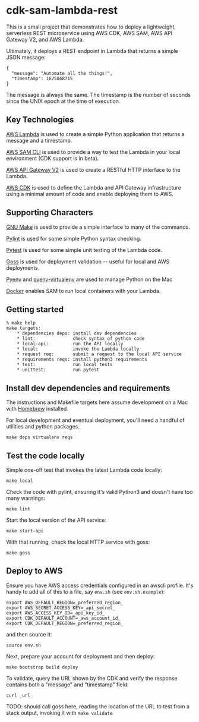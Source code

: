 # cdk-sam-lambda-rest

This is a small project that demonstrates how to deploy a lightweight,
serverless REST microservice using AWS CDK, AWS SAM, AWS API Gateway V2,
and AWS Lambda.

Ultimately, it deploys a REST endpoint in Lambda that returns a simple
JSON message:

    {
      "message": "Automate all the things!",
      "timestamp": 1625868715
    }

The message is always the same. The timestamp is the number of seconds
since the UNIX epoch at the time of execution.


## Key Technologies

[AWS Lambda](https://docs.aws.amazon.com/lambda/latest/dg/python-handler.html)
is used to create a simple Python application that returns a message and a timestamp.

[AWS SAM CLI](https://docs.aws.amazon.com/serverless-application-model/latest/developerguide/serverless-cdk-getting-started.html)
is used to provide a way to test the Lambda in your local environment (CDK support is in beta).

[AWS API Gateway V2](https://docs.aws.amazon.com/apigateway/latest/developerguide/http-api-develop-integrations-lambda.html)
is used to create a RESTful HTTP interface to the Lambda.

[AWS CDK](https://aws.amazon.com/blogs/compute/better-together-aws-sam-and-aws-cdk/)
is used to define the Lambda and API Gateway infrastructure using
a minimal amount of code and enable deploying them to AWS.


## Supporting Characters

[GNU Make](https://www.gnu.org/software/make/manual/) is used to provide a simple interface to many of the commands.

[Pylint](https://pylint.org/) is used for some simple Python syntax checking.

[Pytest](https://pytest.org/) is used for some simple unit testing of the Lambda code.

[Goss](https://goss.rocks/) is used for deployment validation -- useful for local and AWS deployments.

[Pyenv](https://github.com/pyenv/pyenv) and [pyenv-virtualenv](https://github.com/pyenv/pyenv-virtualenv) are used to manage Python on the Mac

[Docker](https://docs.docker.com/get-docker/) enables SAM to run local containers
with your Lambda.


## Getting started

```
% make help
make targets:
    * dependencies deps: install dev dependencies
    * lint:              check syntax of python code
    * local-api:         run the API locally
    * local:             invoke the Lambda locally
    * request req:       submit a request to the local API service
    * requirements reqs: install python3 requirements
    * test:              run local tests
    * unittest:          run pytest
```

## Install dev dependencies and requirements

The instructions and Makefile targets here assume development
on a Mac with [Homebrew](https://brew.sh) installed.

For local development and eventual deployment, you'll need a handful
of utilities and python packages.

    make deps virtualenv reqs


## Test the code locally

Simple one-off test that invokes the latest Lambda code locally:

    make local


Check the code with pylint, ensuring it's valid Python3 and doesn't
have too many warnings:

    make lint


Start the local version of the API service:

    make start-api


With that running, check the local HTTP service with goss:

    make goss


## Deploy to AWS

Ensure you have AWS access credentials configured in an awscli profile.
It's handy to add all of this to a file, say `env.sh` (see `env.sh.example`):

    export AWS_DEFAULT_REGION=_preferred_region_
    export AWS_SECRET_ACCESS_KEY=_api_secret_
    export AWS_ACCESS_KEY_ID=_api_key_id_
    export CDK_DEFAULT_ACCOUNT=_aws_account_id_
    export CDK_DEFAULT_REGION=_preferred_region_

and then source it:

    source env.sh

Next, prepare your account for deployment and then deploy:

    make bootstrap build deploy

To validate, query the URL shown by the CDK and verify the response
contains both a "message" and "timestamp" field:

    curl _url_

TODO: should call goss here, reading the location of the URL to
test from a stack output, invoking it with `make validate`
